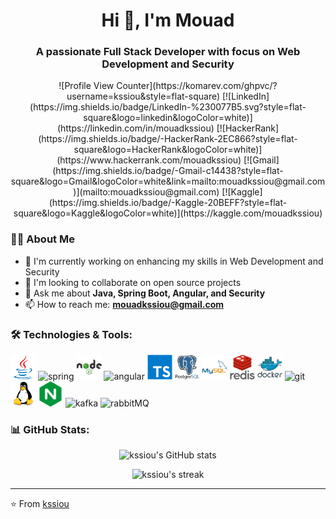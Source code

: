 <h1 align="center">Hi 👋, I'm Mouad</h1>
<h3 align="center">A passionate Full Stack Developer with focus on Web Development and Security</h3>

<p align="center">
![Profile View Counter](https://komarev.com/ghpvc/?username=kssiou&style=flat-square)
[![LinkedIn](https://img.shields.io/badge/LinkedIn-%230077B5.svg?style=flat-square&logo=linkedin&logoColor=white)](https://linkedin.com/in/mouadkssiou)
[![HackerRank](https://img.shields.io/badge/-HackerRank-2EC866?style=flat-square&logo=HackerRank&logoColor=white)](https://www.hackerrank.com/mouadkssiou)
[![Gmail](https://img.shields.io/badge/-Gmail-c14438?style=flat-square&logo=Gmail&logoColor=white&link=mailto:mouadkssiou@gmail.com)](mailto:mouadkssiou@gmail.com)
[![Kaggle](https://img.shields.io/badge/-Kaggle-20BEFF?style=flat-square&logo=Kaggle&logoColor=white)](https://kaggle.com/mouadkssiou)
</p>

### 👨‍💻 About Me

- 🔭 I'm currently working on enhancing my skills in Web Development and Security
- 👯 I'm looking to collaborate on open source projects
- 💬 Ask me about **Java, Spring Boot, Angular, and Security**
- 📫 How to reach me: **mouadkssiou@gmail.com**



### 🛠 Technologies & Tools:

<p align="left">
  <!-- Backend -->
  <img src="https://raw.githubusercontent.com/devicons/devicon/master/icons/java/java-original.svg" alt="java" width="40" height="40"/>
  <img src="https://www.vectorlogo.zone/logos/springio/springio-icon.svg" alt="spring" width="40" height="40"/>
  <img src="https://raw.githubusercontent.com/devicons/devicon/master/icons/nodejs/nodejs-original-wordmark.svg" alt="nodejs" width="40" height="40"/>
  <!-- Frontend -->
  <img src="https://angular.io/assets/images/logos/angular/angular.svg" alt="angular" width="40" height="40"/>
  <img src="https://raw.githubusercontent.com/devicons/devicon/master/icons/typescript/typescript-original.svg" alt="typescript" width="40" height="40"/>
  <!-- Database & Cache -->
  <img src="https://raw.githubusercontent.com/devicons/devicon/master/icons/postgresql/postgresql-original-wordmark.svg" alt="postgresql" width="40" height="40"/>
  <img src="https://raw.githubusercontent.com/devicons/devicon/master/icons/mysql/mysql-original-wordmark.svg" alt="mysql" width="40" height="40"/>
  <img src="https://raw.githubusercontent.com/devicons/devicon/master/icons/redis/redis-original-wordmark.svg" alt="redis" width="40" height="40"/>
  <!-- DevOps & Tools -->
  <img src="https://raw.githubusercontent.com/devicons/devicon/master/icons/docker/docker-original-wordmark.svg" alt="docker" width="40" height="40"/>
  <img src="https://www.vectorlogo.zone/logos/git-scm/git-scm-icon.svg" alt="git" width="40" height="40"/>
  <img src="https://raw.githubusercontent.com/devicons/devicon/master/icons/linux/linux-original.svg" alt="linux" width="40" height="40"/>
  <img src="https://raw.githubusercontent.com/devicons/devicon/master/icons/nginx/nginx-original.svg" alt="nginx" width="40" height="40"/>
  <!-- Message Brokers -->
  <img src="https://www.vectorlogo.zone/logos/apache_kafka/apache_kafka-icon.svg" alt="kafka" width="40" height="40"/>
  <img src="https://www.vectorlogo.zone/logos/rabbitmq/rabbitmq-icon.svg" alt="rabbitMQ" width="40" height="40"/>
</p>

### 📊 GitHub Stats:

<p align="center">
  <img src="https://github-readme-stats.vercel.app/api?username=kssiou&hide=stars,issues&show_icons=true&theme=dark&rank_icon=github" alt="kssiou's GitHub stats" />
</p>

<p align="center">
  <img src="https://github-readme-streak-stats.herokuapp.com/?user=kssiou&theme=dark" alt="kssiou's streak" />
</p>


---
⭐️ From [kssiou](https://github.com/kssiou)
